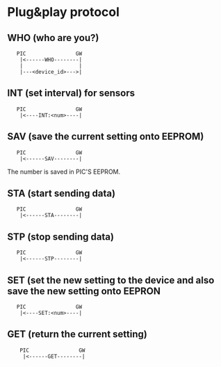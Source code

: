 # Plug&play protocol

## WHO (who are you?)
```
   PIC                GW
    |<------WHO--------|
    |                  |
    |---<device_id>--->|
```

## INT (set interval) for sensors
```
   PIC                GW
    |<----INT:<num>----|
```

## SAV (save the current setting onto EEPROM)
```
   PIC                GW
    |<------SAV--------|
```

The number is saved in PIC'S EEPROM.

## STA (start sending data)
```
   PIC                GW
    |<------STA--------|
```

## STP (stop sending data)
```
   PIC                GW
    |<------STP--------|
```

## SET (set the new setting to the device and also save the new setting onto EEPRON
```
   PIC                GW
    |<----SET:<num>----|
```

## GET (return the current setting)
```
    PIC                GW
     |<------GET--------|
```
